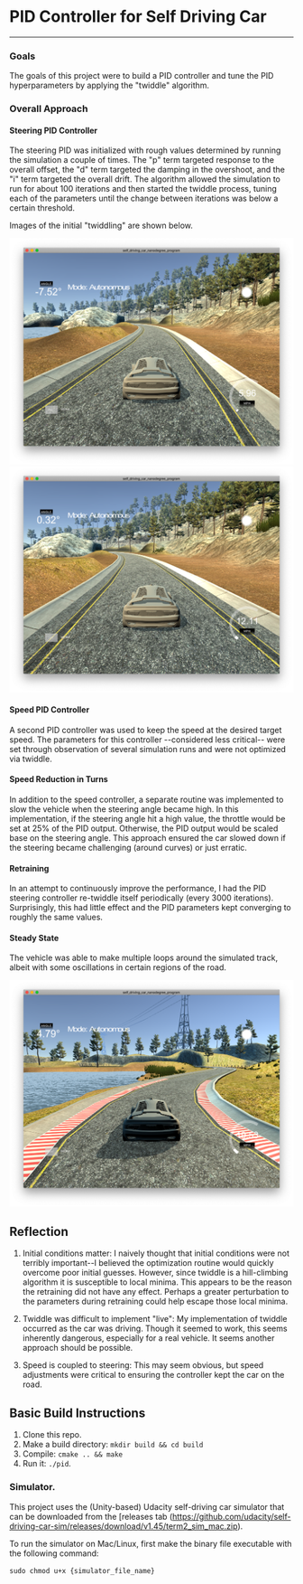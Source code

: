# PID Controller for Self Driving Car

---

### Goals
The goals of this project were to build a PID controller and tune the PID hyperparameters by applying the "twiddle" algorithm.

[//]: # (Image References)

[image1]: ./pid1.png "twiddle left"
[image2]: ./pid2.png "twiddle right"
[image3]: ./pid3.png "steady state"

### Overall Approach

#### Steering PID Controller

The steering PID was initialized with rough values determined by running the simulation a couple of times. The "p" term targeted response to the overall offset, the "d" term targeted the damping in the overshoot, and the "i" term targeted the overall drift. The algorithm allowed the simulation to run for about 100 iterations and then started the twiddle process, tuning each of the parameters until the change between iterations was below a certain threshold. 

Images of the initial "twiddling" are shown below.

![alt text][image1]
![alt text][image2]

#### Speed PID Controller

A second PID controller was used to keep the speed at the desired target speed. The parameters for this controller --considered less critical-- were set through observation of several simulation runs and were not optimized via twiddle.

#### Speed Reduction in Turns

In addition to the speed controller, a separate routine was implemented to slow the vehicle when the steering angle became high. In this implementation, if the steering angle hit a high value, the throttle would be set at 25% of the PID output. Otherwise, the PID output would be scaled base on the steering angle. This approach ensured the car slowed down if the steering became challenging (around curves) or just erratic.

#### Retraining

In an attempt to continuously improve the performance, I had the PID steering controller re-twiddle itself periodically (every 3000 iterations). Surprisingly, this had little effect and the PID parameters kept converging to roughly the same values.

#### Steady State

The vehicle was able to make multiple loops around the simulated track, albeit with some oscillations in certain regions of the road.

![alt text][image3]

## Reflection

1. Initial conditions matter:  I naively thought that initial conditions were not terribly important--I believed the optimization routine would quickly overcome poor initial guesses. However, since twiddle is a hill-climbing algorithm it is susceptible to local minima. This appears to be the reason the retraining did not have any effect. Perhaps a greater perturbation to the parameters during retraining could help escape those local minima.

2. Twiddle was difficult to implement "live": My implementation of twiddle occurred as the car was driving. Though it seemed to work, this seems inherently dangerous, especially for a real vehicle. It seems another approach should be possible.

3. Speed is coupled to steering: This may seem obvious, but speed adjustments were critical to ensuring the controller kept the car on the road.


## Basic Build Instructions

1. Clone this repo.
2. Make a build directory: `mkdir build && cd build`
3. Compile: `cmake .. && make`
4. Run it: `./pid`. 

### Simulator.
This project uses the (Unity-based) Udacity self-driving car simulator that can be downloaded from the [releases tab (https://github.com/udacity/self-driving-car-sim/releases/download/v1.45/term2_sim_mac.zip).  

To run the simulator on Mac/Linux, first make the binary file executable with the following command:
```shell
sudo chmod u+x {simulator_file_name}
```



